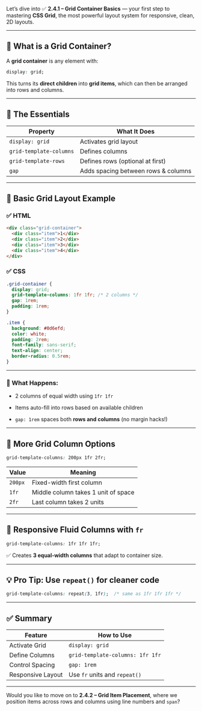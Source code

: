 Let’s dive into ✅ **2.4.1 – Grid Container Basics** — your first step to mastering **CSS Grid**, the most powerful layout system for responsive, clean, 2D layouts.

---

## 🧠 What is a Grid Container?

A **grid container** is any element with:

```css
display: grid;
```

This turns its **direct children** into **grid items**, which can then be arranged into rows and columns.

---

## 🔧 The Essentials

|Property|What It Does|
|---|---|
|`display: grid`|Activates grid layout|
|`grid-template-columns`|Defines columns|
|`grid-template-rows`|Defines rows (optional at first)|
|`gap`|Adds spacing between rows & columns|

---

## 🧪 Basic Grid Layout Example

### ✅ HTML

```html
<div class="grid-container">
  <div class="item">1</div>
  <div class="item">2</div>
  <div class="item">3</div>
  <div class="item">4</div>
</div>
```

### ✅ CSS

```css
.grid-container {
  display: grid;
  grid-template-columns: 1fr 1fr; /* 2 columns */
  gap: 1rem;
  padding: 1rem;
}

.item {
  background: #0d6efd;
  color: white;
  padding: 2rem;
  font-family: sans-serif;
  text-align: center;
  border-radius: 0.5rem;
}
```

---

### 📐 What Happens:

- 2 columns of equal width using `1fr 1fr`
    
- Items auto-fill into rows based on available children
    
- `gap: 1rem` spaces both **rows and columns** (no margin hacks!)
    

---

## 📏 More Grid Column Options

```css
grid-template-columns: 200px 1fr 2fr;
```

|Value|Meaning|
|---|---|
|`200px`|Fixed-width first column|
|`1fr`|Middle column takes 1 unit of space|
|`2fr`|Last column takes 2 units|

---

## 🔁 Responsive Fluid Columns with `fr`

```css
grid-template-columns: 1fr 1fr 1fr;
```

✅ Creates **3 equal-width columns** that adapt to container size.

---

## 💡 Pro Tip: Use `repeat()` for cleaner code

```css
grid-template-columns: repeat(3, 1fr);  /* same as 1fr 1fr 1fr */
```

---

## ✅ Summary

|Feature|How to Use|
|---|---|
|Activate Grid|`display: grid`|
|Define Columns|`grid-template-columns: 1fr 1fr`|
|Control Spacing|`gap: 1rem`|
|Responsive Layout|Use `fr` units and `repeat()`|

---

Would you like to move on to **2.4.2 – Grid Item Placement**, where we position items across rows and columns using line numbers and `span`?
